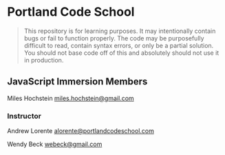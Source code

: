 # Portland Code School

> This repository is for learning purposes. It may intentionally contain bugs or
fail to function properly. The code may be purposefully difficult to read,
contain syntax errors, or only be a partial solution. You should not base code
off of this and absolutely should not use it in production.

## JavaScript Immersion Members

Miles Hochstein
miles.hochstein@gmail.com

### Instructor

Andrew Lorente
alorente@portlandcodeschool.com

Wendy Beck
webeck@gmail.com
